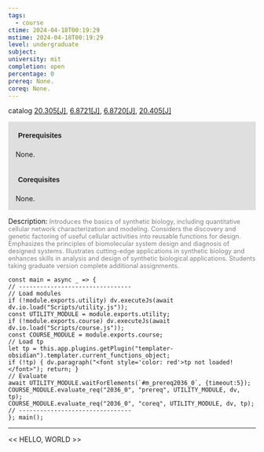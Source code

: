 ```yaml
---
tags:
  - course
ctime: 2024-04-18T00:19:29
mstime: 2024-04-18T00:19:29
level: undergraduate
subject: 
university: mit
completion: open
percentage: 0
prereq: None.
coreq: None.
---
```


catalog [20.305[J]](http://student.mit.edu/catalog/m20a.html#20.305), [6.8721[J]](http://student.mit.edu/catalog/m6d.html#6.8721), [6.8720[J]](http://student.mit.edu/catalog/m6d.html#6.8720), [20.405[J]](http://student.mit.edu/catalog/m20a.html#20.405)

<span style="display: block; padding: 15px; background-color: rgb(100, 100, 100, 0.2);"><font id="m_prereq2036_0" style="display: block; font-family: Arial, sans-serif; font-weight: bold; padding: 5px">Prerequisites</font><br><span id="prereq2036_0">None.</span></span>
<span style="display: block; padding: 15px; background-color: rgb(100, 100, 100, 0.2);"><font id="m_coreq2036_0" style="display: block; font-family: Arial, sans-serif; font-weight: bold; padding: 5px">Corequisites</font><br><span id="coreq2036_0">None.</span></span>

<font style="">Description:</font>
<font style="color: grey; font-size: 0.8rem;">Introduces the basics of synthetic biology, including quantitative cellular network characterization and modeling. Considers the discovery and genetic factoring of useful cellular activities into reusable functions for design. Emphasizes the principles of biomolecular system design and diagnosis of designed systems. Illustrates cutting-edge applications in synthetic biology and enhances skills in analysis and design of synthetic biological applications. Students taking graduate version complete additional assignments.</font>

```dataviewjs
const main = async _ => {
// --------------------------------
// Load modules
if (!module.exports.utility) dv.executeJs(await dv.io.load("Scripts/utility.js"));
const UTILITY_MODULE = module.exports.utility;
if (!module.exports.course) dv.executeJs(await dv.io.load("Scripts/course.js"));
const COURSE_MODULE = module.exports.course;
// Load tp
let tp = this.app.plugins.getPlugin("templater-obsidian").templater.current_functions_object;
if (!tp) { dv.paragraph("<font style='color: red'>tp not loaded!</font>"); return; }
// Evaluate
await UTILITY_MODULE.waitForElements(`#m_prereq2036_0`, {timeout:5});
COURSE_MODULE.evaluate_req("2036_0", "prereq", UTILITY_MODULE, dv, tp);
COURSE_MODULE.evaluate_req("2036_0", "coreq", UTILITY_MODULE, dv, tp);
// --------------------------------
}; main();
```

---

<< HELLO, WORLD >>
